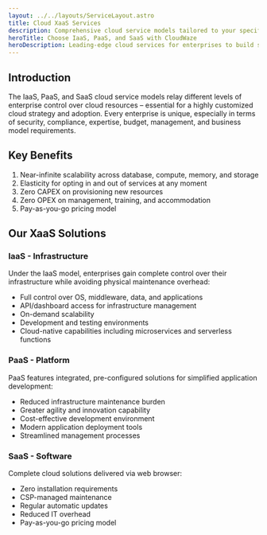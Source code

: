 ```yaml
---
layout: ../../layouts/ServiceLayout.astro
title: Cloud XaaS Services
description: Comprehensive cloud service models tailored to your specific needs and objectives
heroTitle: Choose IaaS, PaaS, and SaaS with CloudWaze
heroDescription: Leading-edge cloud services for enterprises to build state-of-the-art cloud environments featuring de-complexed IT, lower costs, and faster innovation.
---
```


## Introduction

The IaaS, PaaS, and SaaS cloud service models relay different levels of enterprise control over cloud resources – essential for a highly customized cloud strategy and adoption. Every enterprise is unique, especially in terms of security, compliance, expertise, budget, management, and business model requirements.

## Key Benefits

1. Near-infinite scalability across database, compute, memory, and storage
2. Elasticity for opting in and out of services at any moment
3. Zero CAPEX on provisioning new resources
4. Zero OPEX on management, training, and accommodation
5. Pay-as-you-go pricing model

## Our XaaS Solutions

### IaaS - Infrastructure
Under the IaaS model, enterprises gain complete control over their infrastructure while avoiding physical maintenance overhead:
- Full control over OS, middleware, data, and applications
- API/dashboard access for infrastructure management
- On-demand scalability
- Development and testing environments
- Cloud-native capabilities including microservices and serverless functions

### PaaS - Platform
PaaS features integrated, pre-configured solutions for simplified application development:
- Reduced infrastructure maintenance burden
- Greater agility and innovation capability
- Cost-effective development environment
- Modern application deployment tools
- Streamlined management processes

### SaaS - Software
Complete cloud solutions delivered via web browser:
- Zero installation requirements
- CSP-managed maintenance
- Regular automatic updates
- Reduced IT overhead
- Pay-as-you-go pricing model 